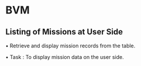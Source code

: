 # BVM 

## Listing of Missions at User Side

• Retrieve and display mission records from the table. 

• Task : To display mission data on the user side.